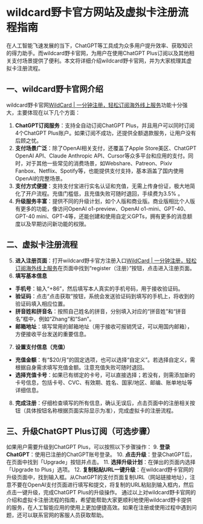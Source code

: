 <script type="application/ld+json">
{
    "@context": "https://schema.org",
    "@type": "BlogPosting",
    "headline": "wildcard野卡官方网站及虚拟卡注册流程指南"
    "author": {
        "@type": "Person",
        "name": "wildcard CEO"
    },
    "datePublished": "2025-04-21"
    "description": "这是一篇关于wildcard野卡官方网站及虚拟卡注册流程指南的文章，内容包含了wildcard的介绍，注册流程及使用指南"
}
</script>

# wildcard野卡官方网站及虚拟卡注册流程指南

在人工智能飞速发展的当下，ChatGPT等工具成为众多用户提升效率、获取知识的得力助手。而wildcard野卡官网，为用户在使用ChatGPT Plus订阅以及其他相关支付场景提供了便利。本文将详细介绍wildcard野卡官网，并为大家梳理其虚拟卡注册流程。

## 一、wildcard野卡官网介绍

wildcard野卡官网[WildCard | 一分钟注册，轻松订阅海外线上服务](https://bewildcard.com/i/CEO)功能十分强大，主要体现在以下几个方面：

1. **ChatGPT订阅服务**：支持全自动订阅ChatGPT Plus，并且用户可以同时订阅4个ChatGPT Plus账户。如果订阅不成功，还提供全额退款服务，让用户没有后顾之忧。
2. **支付场景广泛**：除了OpenAI相关支付，还覆盖了Apple Store美区、ChatGPT OpenAI API、Claude Anthropic API、Cursor等众多平台和应用的支付。同时，对于其他一些常见的消费场景，如Webshare、Patreon、Pixiv Fanbox、Netflix、Spotify等，也能提供支付支持，基本涵盖了国内使用OpenAI的完整场景。
3. **支付方式便捷**：支持支付宝进行实名认证和充值，无需上传身份证，极大地简化了开户流程。充值门槛低，且充值失败可随时退回，手续费为3.5% 。
4. **升级服务丰富**：提供不同的升级计划，如个人版和商业版。商业版相比个人版有更多的功能，像访问OpenAI o1-preview、OpenAI o1-mini、GPT-40、GPT-40 mini、GPT-4等，还能创建和使用自定义GPTs，拥有更多的消息额度以及早期访问新功能的权限。
  
  ## 二、虚拟卡注册流程
  
5. **进入注册页面**：打开wildcard野卡官方注册入口[WildCard | 一分钟注册，轻松订阅海外线上服务](https://bewildcard.com/i/CEO)在页面中找到“register（注册）”按钮，点击进入注册页面。
6. **填写基本信息**
  - **手机号**：输入“+86”，然后填写本人真实的手机号码，用于接收验证码。
  - **验证码**：点击“点击获取”按钮，系统会发送验证码到填写的手机上，将收到的验证码填入相应位置。
  - **拼音姓和拼音名**：按照自己姓名的拼音，分别填入对应的“拼音姓”和“拼音名”框中，例如“Zhang”和“San”。
  - **邮箱地址**：填写常用的邮箱地址（用于接收可报销凭证，可以用国内邮箱），方便接收平台发送的重要信息。
7. **设置支付信息（充值）**
  - **充值金额**：有“$20/月”的固定选项，也可以选择“自定义”。若选择自定义，需根据自身需求填写充值金额。注意充值失败可随时退回。
  - **选择充值卡号**：如果已有绑定的卡号，可以直接选择；若没有，则需添加新的卡号信息，包括卡号、CVC、有效期、姓名、国家/地区、邮编、账单地址等详细信息。
8. **完成注册**：仔细检查填写的所有信息，确认无误后，点击页面中的注册相关按钮（具体按钮名称根据页面实际显示为准），完成虚拟卡的注册流程。
  
  ## 三、升级ChatGPT Plus订阅（可选步骤）
  
  如果用户需要升级到ChatGPT Plus，可以按照以下步骤操作：
9. **登录ChatGPT**：使用已注册的ChatGPT账号登录。
10. **点击升级**：登录ChatGPT后，在页面中找到「Upgrade」按钮并点击。
11. **选择升级计划**：在弹出的页面内选择「Upgrade to Plus」选项。
12. **复制粘贴URL一键升级**：在wildcard野卡官网的升级页面中，找到输入框。从ChatGPT的支付页面复制URL（网站链接地址），注意不要在OpenAI支付页面进行填写和提交，将复制的URL粘贴到输入框内，然后点击一键升级，完成ChatGPT Plus的升级操作。
  通过以上对wildcard野卡官网的介绍和虚拟卡注册流程的指南，希望能帮助大家更顺利地使用wildcard野卡提供的服务，在人工智能应用的使用上更加便捷高效。如果在注册或使用过程中遇到问题，还可以联系官网的客服人员获取帮助。
